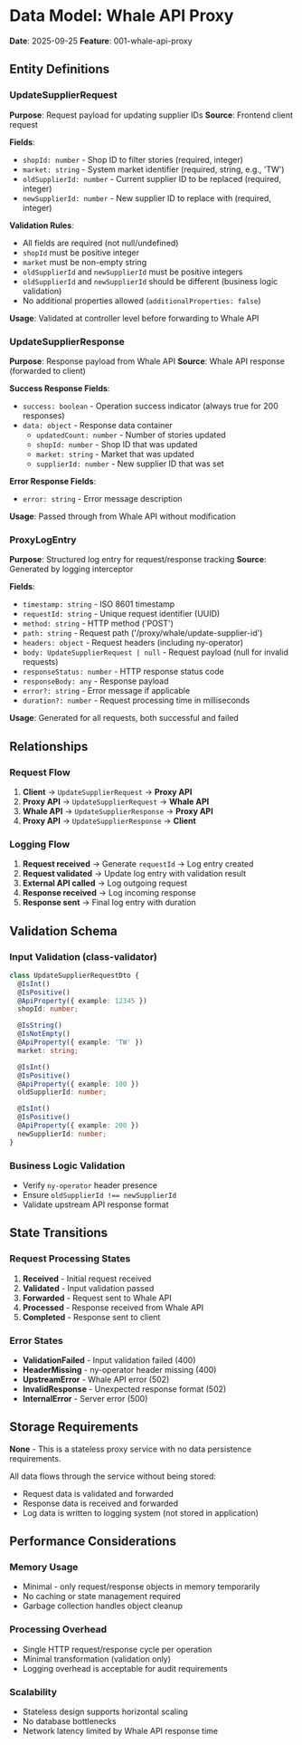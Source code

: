 # Data Model: Whale API Proxy

**Date**: 2025-09-25
**Feature**: 001-whale-api-proxy

## Entity Definitions

### UpdateSupplierRequest
**Purpose**: Request payload for updating supplier IDs
**Source**: Frontend client request

**Fields**:
- `shopId: number` - Shop ID to filter stories (required, integer)
- `market: string` - System market identifier (required, string, e.g., 'TW')
- `oldSupplierId: number` - Current supplier ID to be replaced (required, integer)
- `newSupplierId: number` - New supplier ID to replace with (required, integer)

**Validation Rules**:
- All fields are required (not null/undefined)
- `shopId` must be positive integer
- `market` must be non-empty string
- `oldSupplierId` and `newSupplierId` must be positive integers
- `oldSupplierId` and `newSupplierId` should be different (business logic validation)
- No additional properties allowed (`additionalProperties: false`)

**Usage**: Validated at controller level before forwarding to Whale API

### UpdateSupplierResponse
**Purpose**: Response payload from Whale API
**Source**: Whale API response (forwarded to client)

**Success Response Fields**:
- `success: boolean` - Operation success indicator (always true for 200 responses)
- `data: object` - Response data container
  - `updatedCount: number` - Number of stories updated
  - `shopId: number` - Shop ID that was updated
  - `market: string` - Market that was updated
  - `supplierId: number` - New supplier ID that was set

**Error Response Fields**:
- `error: string` - Error message description

**Usage**: Passed through from Whale API without modification

### ProxyLogEntry
**Purpose**: Structured log entry for request/response tracking
**Source**: Generated by logging interceptor

**Fields**:
- `timestamp: string` - ISO 8601 timestamp
- `requestId: string` - Unique request identifier (UUID)
- `method: string` - HTTP method ('POST')
- `path: string` - Request path ('/proxy/whale/update-supplier-id')
- `headers: object` - Request headers (including ny-operator)
- `body: UpdateSupplierRequest | null` - Request payload (null for invalid requests)
- `responseStatus: number` - HTTP response status code
- `responseBody: any` - Response payload
- `error?: string` - Error message if applicable
- `duration?: number` - Request processing time in milliseconds

**Usage**: Generated for all requests, both successful and failed

## Relationships

### Request Flow
1. **Client** → `UpdateSupplierRequest` → **Proxy API**
2. **Proxy API** → `UpdateSupplierRequest` → **Whale API**
3. **Whale API** → `UpdateSupplierResponse` → **Proxy API**
4. **Proxy API** → `UpdateSupplierResponse` → **Client**

### Logging Flow
1. **Request received** → Generate `requestId` → Log entry created
2. **Request validated** → Update log entry with validation result
3. **External API called** → Log outgoing request
4. **Response received** → Log incoming response
5. **Response sent** → Final log entry with duration

## Validation Schema

### Input Validation (class-validator)
```typescript
class UpdateSupplierRequestDto {
  @IsInt()
  @IsPositive()
  @ApiProperty({ example: 12345 })
  shopId: number;

  @IsString()
  @IsNotEmpty()
  @ApiProperty({ example: 'TW' })
  market: string;

  @IsInt()
  @IsPositive()
  @ApiProperty({ example: 100 })
  oldSupplierId: number;

  @IsInt()
  @IsPositive()
  @ApiProperty({ example: 200 })
  newSupplierId: number;
}
```

### Business Logic Validation
- Verify `ny-operator` header presence
- Ensure `oldSupplierId !== newSupplierId`
- Validate upstream API response format

## State Transitions

### Request Processing States
1. **Received** - Initial request received
2. **Validated** - Input validation passed
3. **Forwarded** - Request sent to Whale API
4. **Processed** - Response received from Whale API
5. **Completed** - Response sent to client

### Error States
- **ValidationFailed** - Input validation failed (400)
- **HeaderMissing** - ny-operator header missing (400)
- **UpstreamError** - Whale API error (502)
- **InvalidResponse** - Unexpected response format (502)
- **InternalError** - Server error (500)

## Storage Requirements

**None** - This is a stateless proxy service with no data persistence requirements.

All data flows through the service without being stored:
- Request data is validated and forwarded
- Response data is received and forwarded
- Log data is written to logging system (not stored in application)

## Performance Considerations

### Memory Usage
- Minimal - only request/response objects in memory temporarily
- No caching or state management required
- Garbage collection handles object cleanup

### Processing Overhead
- Single HTTP request/response cycle per operation
- Minimal transformation (validation only)
- Logging overhead is acceptable for audit requirements

### Scalability
- Stateless design supports horizontal scaling
- No database bottlenecks
- Network latency limited by Whale API response time